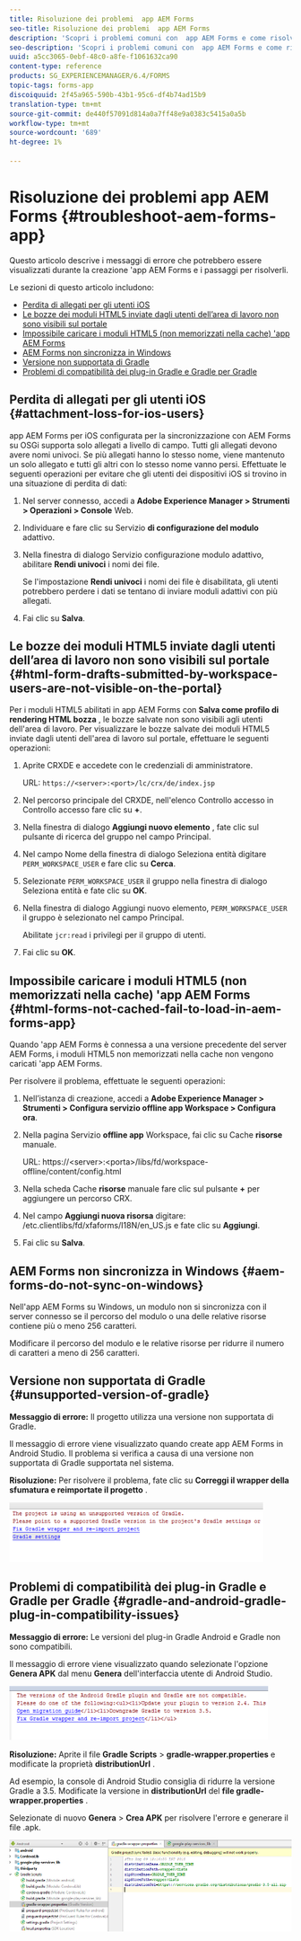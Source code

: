 ```yaml
---
title: Risoluzione dei problemi  app AEM Forms
seo-title: Risoluzione dei problemi  app AEM Forms
description: 'Scopri i problemi comuni con  app AEM Forms e come risolverli. '
seo-description: 'Scopri i problemi comuni con  app AEM Forms e come risolverli. '
uuid: a5cc3065-0ebf-48c0-a8fe-f1061632ca90
content-type: reference
products: SG_EXPERIENCEMANAGER/6.4/FORMS
topic-tags: forms-app
discoiquuid: 2f45a965-590b-43b1-95c6-df4b74ad15b9
translation-type: tm+mt
source-git-commit: de440f57091d814a0a7ff48e9a0383c5415a0a5b
workflow-type: tm+mt
source-wordcount: '689'
ht-degree: 1%

---
```



# Risoluzione dei problemi  app AEM Forms {#troubleshoot-aem-forms-app}

Questo articolo descrive i messaggi di errore che potrebbero essere visualizzati durante la creazione &#39;app AEM Forms e i passaggi per risolverli.

Le sezioni di questo articolo includono:

* [Perdita di allegati per gli utenti iOS](/help/forms/using/issues-aem-forms-app.md#attachment-loss-for-ios-users)
* [Le bozze dei moduli HTML5 inviate dagli utenti dell’area di lavoro non sono visibili sul portale](/help/forms/using/issues-aem-forms-app.md#html-form-drafts-submitted-by-workspace-users-are-not-visible-on-the-portal)
* [Impossibile caricare i moduli HTML5 (non memorizzati nella cache) &#39;app AEM Forms](/help/forms/using/issues-aem-forms-app.md#html-forms-not-cached-fail-to-load-in-aem-forms-app)
* [AEM Forms non sincronizza in Windows](/help/forms/using/issues-aem-forms-app.md#aem-forms-do-not-sync-on-windows)
* [Versione non supportata di Gradle](/help/forms/using/issues-aem-forms-app.md#unsupported-version-of-gradle)
* [Problemi di compatibilità dei plug-in Gradle e Gradle per Gradle](/help/forms/using/issues-aem-forms-app.md#gradle-and-android-gradle-plug-in-compatibility-issues)

## Perdita di allegati per gli utenti iOS {#attachment-loss-for-ios-users}

 app AEM Forms per iOS configurata per la sincronizzazione con  AEM Forms su OSGi supporta solo allegati a livello di campo. Tutti gli allegati devono avere nomi univoci. Se più allegati hanno lo stesso nome, viene mantenuto un solo allegato e tutti gli altri con lo stesso nome vanno persi. Effettuate le seguenti operazioni per evitare che gli utenti dei dispositivi iOS si trovino in una situazione di perdita di dati:

1. Nel server connesso, accedi a **Adobe Experience Manager > Strumenti > Operazioni > Console** Web.
1. Individuare e fare clic su Servizio **di configurazione del modulo** adattivo.
1. Nella finestra di dialogo Servizio configurazione modulo adattivo, abilitare **Rendi univoci** i nomi dei file.

   Se l&#39;impostazione **Rendi univoci** i nomi dei file è disabilitata, gli utenti potrebbero perdere i dati se tentano di inviare moduli adattivi con più allegati.

1. Fai clic su **Salva**.

## Le bozze dei moduli HTML5 inviate dagli utenti dell’area di lavoro non sono visibili sul portale {#html-form-drafts-submitted-by-workspace-users-are-not-visible-on-the-portal}

Per i moduli HTML5 abilitati in  app AEM Forms con **Salva come profilo di rendering HTML bozza** , le bozze salvate non sono visibili agli utenti dell&#39;area di lavoro. Per visualizzare le bozze salvate dei moduli HTML5 inviate dagli utenti dell&#39;area di lavoro sul portale, effettuare le seguenti operazioni:

1. Aprite CRXDE e accedete con le credenziali di amministratore.

   URL: `https://<server>:<port>/lc/crx/de/index.jsp`

1. Nel percorso principale del CRXDE, nell&#39;elenco Controllo accesso in Controllo accesso fare clic su **+**.
1. Nella finestra di dialogo **Aggiungi nuovo elemento** , fate clic sul pulsante di ricerca del gruppo nel campo Principal.
1. Nel campo Nome della finestra di dialogo Seleziona entità digitare `PERM_WORKSPACE_USER` e fare clic su **Cerca**.
1. Selezionate `PERM_WORKSPACE_USER` il gruppo nella finestra di dialogo Seleziona entità e fate clic su **OK**.
1. Nella finestra di dialogo Aggiungi nuovo elemento, `PERM_WORKSPACE_USER` il gruppo è selezionato nel campo Principal.

   Abilitate `jcr:read` i privilegi per il gruppo di utenti.

1. Fai clic su **OK**.

## Impossibile caricare i moduli HTML5 (non memorizzati nella cache) &#39;app AEM Forms {#html-forms-not-cached-fail-to-load-in-aem-forms-app}

Quando &#39;app AEM Forms è connessa a una versione precedente del server AEM Forms, i moduli HTML5 non memorizzati nella cache non vengono caricati &#39;app AEM Forms.

Per risolvere il problema, effettuate le seguenti operazioni:

1. Nell’istanza di creazione, accedi a **Adobe Experience Manager > Strumenti > Configura servizio offline app Workspace > Configura ora**.
1. Nella pagina Servizio **offline app** Workspace, fai clic su Cache **risorse** manuale.

   URL: https://&lt;server>:&lt;porta>/libs/fd/workspace-offline/content/config.html

1. Nella scheda Cache **risorse** manuale fare clic sul pulsante **+** per aggiungere un percorso CRX.
1. Nel campo **Aggiungi nuova risorsa** digitare: /etc.clientlibs/fd/xfaforms/I18N/en_US.js e fate clic su **Aggiungi**.
1. Fai clic su **Salva**.

##  AEM Forms non sincronizza in Windows {#aem-forms-do-not-sync-on-windows}

Nell&#39;app AEM Forms  su Windows, un modulo non si sincronizza con il server connesso se il percorso del modulo o una delle relative risorse contiene più o meno 256 caratteri.

Modificare il percorso del modulo e le relative risorse per ridurre il numero di caratteri a meno di 256 caratteri.

## Versione non supportata di Gradle {#unsupported-version-of-gradle}

**Messaggio di errore:** Il progetto utilizza una versione non supportata di Gradle.

Il messaggio di errore viene visualizzato quando create  app AEM Forms in Android Studio. Il problema si verifica a causa di una versione non supportata di Gradle supportata nel sistema.

**Risoluzione:** Per risolvere il problema, fate clic su **Correggi il wrapper della sfumatura e reimportate il progetto** .

![gradle_unsupported_version](assets/gradle_unsupported_version.png)

## Problemi di compatibilità dei plug-in Gradle e Gradle per Gradle {#gradle-and-android-gradle-plug-in-compatibility-issues}

**Messaggio di errore:** Le versioni del plug-in Gradle Android e Gradle non sono compatibili.

Il messaggio di errore viene visualizzato quando selezionate l&#39;opzione **Genera APK** dal menu **Genera** dell&#39;interfaccia utente di Android Studio.

![gradle_plugin_compatible](assets/gradle_plugin_compatibility.png)

**Risoluzione:** Aprite il file **Gradle Scripts** > **gradle-wrapper.properties** e modificate la proprietà **distributionUrl** .

Ad esempio, la console di Android Studio consiglia di ridurre la versione Gradle a 3.5. Modificate la versione in **distributionUrl** del **file gradle-wrapper.properties** .

Selezionate di nuovo **Genera** > **Crea APK** per risolvere l&#39;errore e generare il file .apk.

![gradle_wrapper_properties](assets/gradle_wrapper_properties.png)

